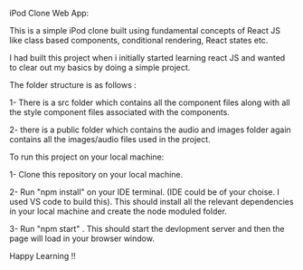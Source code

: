 iPod Clone Web App:

This is a simple iPod clone built using fundamental concepts of React JS like class based components, conditional rendering, React states etc.

I had built this project when i initially started learning react JS and wanted to clear out my basics by doing a simple project.

The folder structure is as follows :

1- There is a src folder which contains all the component files along with all the style component files associated with the components.

2- there is a public folder which contains the audio and images folder again contains all the images/audio files used in the project.

To run this project on your local machine:

1- Clone this repository on your local machine.

2- Run "npm install" on your IDE terminal. (IDE could be of your choise. I used VS code to build this). This should install all the relevant dependencies in your local machine and create the node moduled folder.

3- Run "npm start" . This should start the devlopment server and then the page will load in your browser window.

Happy Learning !!
